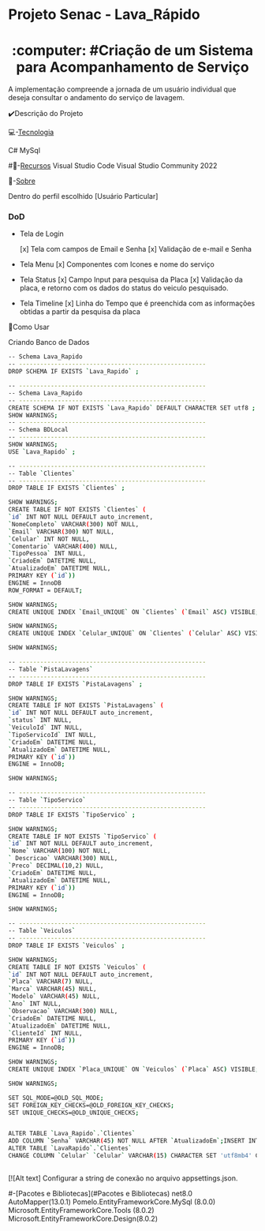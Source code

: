 # Projeto Senac - Lava_Rápido
<h1 align="center">:computer: #Criação de um Sistema para Acompanhamento de Serviço</h1>

A implementação compreende a jornada de um usuário individual que deseja consultar o andamento do 
serviço de lavagem.

:heavy_check_mark:Descrição do Projeto

:computer:-[Tecnologia](#tecnologia)

C#
MySql


#:pushpin:-[Recursos](#recursos)
Visual Studio Code
Visual Studio Community 2022

:triangular_flag_on_post:-[Sobre](#Sobre)

Dentro do perfil escolhido [Usuário Particular] 

### DoD

- Tela de Login
     
     [x] Tela com campos de Email e Senha
     [x] Validação de e-mail e Senha
	 
- Tela Menu
     [x] Componentes com Icones e nome do serviço
  
- Tela Status
     [x] Campo Input para pesquisa da Placa 
     [x] Validação da placa, e retorno com os dados do status do veiculo pesquisado.
- Tela Timeline
     [x] Linha do Tempo que é preenchida com as informações obtidas a partir da pesquisa da placa
     

:file_folder:Como Usar

Criando Banco de Dados

   ```bash
-- Schema Lava_Rapido
-- -----------------------------------------------------
DROP SCHEMA IF EXISTS `Lava_Rapido` ;

-- -----------------------------------------------------
-- Schema Lava_Rapido
-- -----------------------------------------------------
CREATE SCHEMA IF NOT EXISTS `Lava_Rapido` DEFAULT CHARACTER SET utf8 ;
SHOW WARNINGS;
-- -----------------------------------------------------
-- Schema BDLocal
-- -----------------------------------------------------
SHOW WARNINGS;
USE `Lava_Rapido` ;

-- -----------------------------------------------------
-- Table `Clientes`
-- -----------------------------------------------------
DROP TABLE IF EXISTS `Clientes` ;

SHOW WARNINGS;
CREATE TABLE IF NOT EXISTS `Clientes` (
  `id` INT NOT NULL DEFAULT auto_increment,
  `NomeCompleto` VARCHAR(300) NOT NULL,
  `Email` VARCHAR(300) NOT NULL,
  `Celular` INT NOT NULL,
  `Comentario` VARCHAR(400) NULL,
  `TipoPessoa` INT NULL,
  `CriadoEm` DATETIME NULL,
  `AtualizadoEm` DATETIME NULL,
  PRIMARY KEY (`id`))
ENGINE = InnoDB
ROW_FORMAT = DEFAULT;

SHOW WARNINGS;
CREATE UNIQUE INDEX `Email_UNIQUE` ON `Clientes` (`Email` ASC) VISIBLE;

SHOW WARNINGS;
CREATE UNIQUE INDEX `Celular_UNIQUE` ON `Clientes` (`Celular` ASC) VISIBLE;

SHOW WARNINGS;

-- -----------------------------------------------------
-- Table `PistaLavagens`
-- -----------------------------------------------------
DROP TABLE IF EXISTS `PistaLavagens` ;

SHOW WARNINGS;
CREATE TABLE IF NOT EXISTS `PistaLavagens` (
  `id` INT NOT NULL DEFAULT auto_increment,
  `status` INT NULL,
  `VeiculoId` INT NULL,
  `TipoServicoId` INT NULL,
  `CriadoEm` DATETIME NULL,
  `AtualizadoEm` DATETIME NULL,
  PRIMARY KEY (`id`))
ENGINE = InnoDB;

SHOW WARNINGS;

-- -----------------------------------------------------
-- Table `TipoServico`
-- -----------------------------------------------------
DROP TABLE IF EXISTS `TipoServico` ;

SHOW WARNINGS;
CREATE TABLE IF NOT EXISTS `TipoServico` (
  `id` INT NOT NULL DEFAULT auto_increment,
  `Nome` VARCHAR(100) NOT NULL,
  ` Descricao` VARCHAR(300) NULL,
  `Preco` DECIMAL(10,2) NULL,
  `CriadoEm` DATETIME NULL,
  `AtualizadoEm` DATETIME NULL,
  PRIMARY KEY (`id`))
ENGINE = InnoDB;

SHOW WARNINGS;

-- -----------------------------------------------------
-- Table `Veiculos`
-- -----------------------------------------------------
DROP TABLE IF EXISTS `Veiculos` ;

SHOW WARNINGS;
CREATE TABLE IF NOT EXISTS `Veiculos` (
  `id` INT NOT NULL DEFAULT auto_increment,
  `Placa` VARCHAR(7) NULL,
  `Marca` VARCHAR(45) NULL,
  `Modelo` VARCHAR(45) NULL,
  `Ano` INT NULL,
  `Observacao` VARCHAR(300) NULL,
  `CriadoEm` DATETIME NULL,
  `AtualizadoEm` DATETIME NULL,
  `ClienteId` INT NULL,
  PRIMARY KEY (`id`))
ENGINE = InnoDB;

SHOW WARNINGS;
CREATE UNIQUE INDEX `Placa_UNIQUE` ON `Veiculos` (`Placa` ASC) VISIBLE;

SHOW WARNINGS;

SET SQL_MODE=@OLD_SQL_MODE;
SET FOREIGN_KEY_CHECKS=@OLD_FOREIGN_KEY_CHECKS;
SET UNIQUE_CHECKS=@OLD_UNIQUE_CHECKS;


ALTER TABLE `Lava_Rapido`.`Clientes` 
ADD COLUMN `Senha` VARCHAR(45) NOT NULL AFTER `AtualizadoEm`;INSERT INTO `Lava_Rapido`.`Veiculos`
ALTER TABLE `LavaRapido`.`Clientes` 
CHANGE COLUMN `Celular` `Celular` VARCHAR(15) CHARACTER SET 'utf8mb4' COLLATE 'utf8mb4_0900_ai_ci' NOT NULL ;
    
   ```



[![Alt text] Configurar a string de conexão no arquivo appsettings.json.

#-[Pacotes e Bibliotecas](#Pacotes e Bibliotecas)
net8.0
AutoMapper(13.0.1)
Pomelo.EntityFrameworkCore.MySql (8.0.0)
Microsoft.EntityFrameworkCore.Tools (8.0.2)
Microsoft.EntityFrameworkCore.Design(8.0.2)

